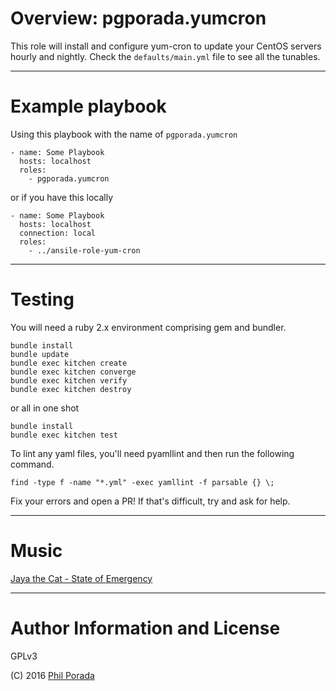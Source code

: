 # Overview: pgporada.yumcron
This role will install and configure yum-cron to update your CentOS servers hourly and nightly. Check the `defaults/main.yml` file to see all the tunables.

- - - -
# Example playbook

Using this playbook with the name of `pgporada.yumcron`

    - name: Some Playbook
      hosts: localhost
      roles:
        - pgporada.yumcron


or if you have this locally

    - name: Some Playbook
      hosts: localhost
      connection: local
      roles:
        - ../ansile-role-yum-cron

- - - -
# Testing

You will need a ruby 2.x environment comprising gem and bundler.

    bundle install
    bundle update
    bundle exec kitchen create
    bundle exec kitchen converge
    bundle exec kitchen verify
    bundle exec kitchen destroy

or all in one shot

    bundle install
    bundle exec kitchen test

To lint any yaml files, you'll need pyamllint and then run the following command.

    find -type f -name "*.yml" -exec yamllint -f parsable {} \;

Fix your errors and open a PR! If that's difficult, try and ask for help.

- - - -
# Music
[Jaya the Cat - State of Emergency](https://www.youtube.com/watch?v=OO50xarOQtQ)

- - - -
# Author Information and License
GPLv3

(C) 2016 [Phil Porada](https://philporada.com)
